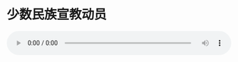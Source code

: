 # 少数民族宣教动员

<audio style="width: 100%;" preload="false" controls controlslist="nodownload"><source src="//cdn.wechat.edu.pl/audio/mp3/old/12336.mp3" type="audio/mpeg">Your browser does not support the audio element.</audio>


